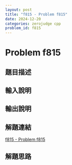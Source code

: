 ```yaml
---
layout: post
title: "f815 - Problem f815"
date: 2024-12-20
categories: zerojudge cpp
problem_id: f815
---
```


# Problem f815

## 題目描述



## 輸入說明



## 輸出說明



## 解題連結

[f815 - Problem f815](https://zerojudge.tw/ShowProblem?problemid=f815)

## 解題思路

